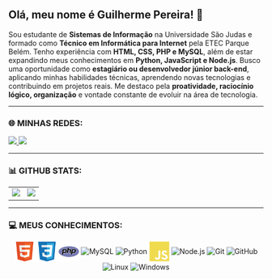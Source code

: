 ## Olá, meu nome é Guilherme Pereira! 👋  

<p>
Sou estudante de <b>Sistemas de Informação</b> na Universidade São Judas e formado como <b>Técnico em Informática para Internet</b> pela ETEC Parque Belém.  
Tenho experiência com <b>HTML, CSS, PHP e MySQL</b>, além de estar expandindo meus conhecimentos em <b>Python, JavaScript e Node.js</b>.  
Busco uma oportunidade como <b>estagiário ou desenvolvedor júnior back-end</b>, aplicando minhas habilidades técnicas, aprendendo novas tecnologias e contribuindo em projetos reais.  
Me destaco pela <b>proatividade, raciocínio lógico, organização</b> e vontade constante de evoluir na área de tecnologia.  
</p>

---

### 🌐 MINHAS REDES:
<div>
  <a href="https://www.linkedin.com/in/guilherme2007/" target="_blank">
    <img src="https://img.shields.io/badge/-LinkedIn-%230077B5?style=for-the-badge&logo=linkedin&logoColor=white">
  </a>
  <a href="mailto:guilherme-dev2007@gmail.com" target="_blank">
    <img src="https://img.shields.io/badge/Gmail-D14836?style=for-the-badge&logo=gmail&logoColor=white">
  </a>
</div>

---

### 📊 GITHUB STATS:
<div align="center">
  <table>
    <tr>
      <td>
        <img height="180em" src="https://github-readme-stats.vercel.app/api?username=Gr-dev2007&show_icons=true&theme=tokyonight&include_all_commits=true&count_private=true"/>
      </td>
      <td>
        <img height="180em" src="https://github-readme-stats.vercel.app/api/top-langs/?username=Gr-dev2007&layout=compact&langs_count=8&theme=tokyonight"/>
      </td>
    </tr>
  </table>
</div>

---

### 💻  MEUS CONHECIMENTOS:
<div align="center">
  <!-- Linguagens que já sabe -->
  <img align="center" alt="HTML" height="40" width="40" src="https://raw.githubusercontent.com/devicons/devicon/master/icons/html5/html5-original.svg">
  <img align="center" alt="CSS" height="40" width="40" src="https://raw.githubusercontent.com/devicons/devicon/master/icons/css3/css3-original.svg">
  <img align="center" alt="PHP" height="40" width="40" src="https://raw.githubusercontent.com/devicons/devicon/master/icons/php/php-original.svg">
  <img align="center" alt="MySQL" height="40" width="40" src="https://cdn.jsdelivr.net/gh/devicons/devicon/icons/mysql/mysql-original.svg">

  <!-- Linguagens em aprendizado -->
  <img align="center" alt="Python" height="40" width="40" src="https://cdn.jsdelivr.net/gh/devicons/devicon/icons/python/python-original.svg">
  <img align="center" alt="JavaScript" height="40" width="40" src="https://raw.githubusercontent.com/devicons/devicon/master/icons/javascript/javascript-plain.svg">
  <img align="center" alt="Node.js" height="40" width="40" src="https://cdn.jsdelivr.net/gh/devicons/devicon/icons/nodejs/nodejs-original.svg">

  <!-- Ferramentas -->
  <img align="center" alt="Git" height="40" width="40" src="https://cdn.jsdelivr.net/gh/devicons/devicon/icons/git/git-original.svg">
  <img align="center" alt="GitHub" height="40" width="40" src="https://cdn.jsdelivr.net/gh/devicons/devicon/icons/github/github-original.svg">
  <img align="center" alt="Linux" height="40" width="40" src="https://cdn.jsdelivr.net/gh/devicons/devicon/icons/linux/linux-original.svg">
  <img align="center" alt="Windows" height="40" width="40" src="https://cdn.jsdelivr.net/gh/devicons/devicon/icons/windows8/windows8-original.svg">
</div>
